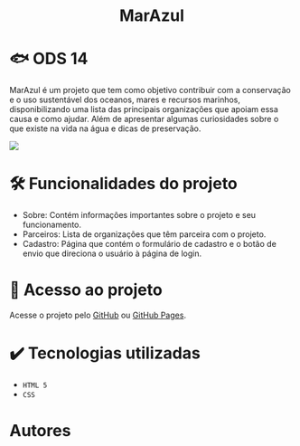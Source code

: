 <h1 align="center"> MarAzul </h1>

# 🐟 ODS 14
MarAzul é um projeto que tem como objetivo contribuir com a conservação e o uso sustentável dos oceanos, mares e recursos marinhos, disponibilizando uma lista das principais organizações que apoiam essa causa e como ajudar. Além de apresentar algumas curiosidades sobre o que existe na vida na água e dicas de preservação.

<img src="https://brasil.un.org/profiles/undg_country/themes/custom/undg/images/SDGs/pt-br/SDG-14.svg"/>

# 🛠️ Funcionalidades do projeto

- Sobre: Contém informações importantes sobre o projeto e seu funcionamento.
- Parceiros: Lista de organizações que têm parceira com o projeto.
- Cadastro: Página que contém o formulário de cadastro e o botão de envio que direciona o usuário à página de login. 

# 📁 Acesso ao projeto

Acesse o projeto pelo [GitHub](https://github.com/vitoriamillnitz/Marazul) ou [GitHub Pages](https://vitoriamillnitz.github.io/Marazul/).


# ✔️ Tecnologias utilizadas

- ``HTML 5``
- ``CSS``

# Autores

